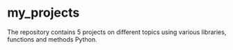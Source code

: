 # my_projects
The repository contains 5 projects on different topics using various libraries, functions and methods Python.
